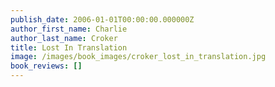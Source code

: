 ```yaml
---
publish_date: 2006-01-01T00:00:00.000000Z
author_first_name: Charlie
author_last_name: Croker
title: Lost In Translation
image: /images/book_images/croker_lost_in_translation.jpg
book_reviews: []
---
```

